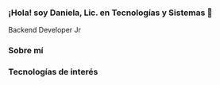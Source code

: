 ### ¡Hola! soy Daniela, Lic. en Tecnologías y Sistemas 👋

Backend Developer Jr

### Sobre mí

### Tecnologías de interés 

<!--
**DanielaRdzM/DanielaRdzM** is a ✨ _special_ ✨ repository because its `README.md` (this file) appears on your GitHub profile.

Here are some ideas to get you started:

- 🔭 I’m currently working on ...
- 🌱 I’m currently learning ...
- 👯 I’m looking to collaborate on ...
- 🤔 I’m looking for help with ...
- 💬 Ask me about ...
- 📫 How to reach me: ...
- 😄 Pronouns: ...
- ⚡ Fun fact: ...
-->
